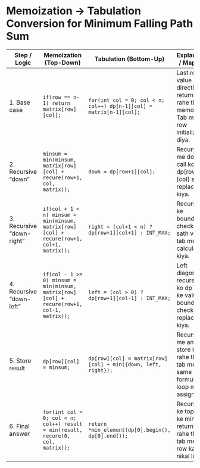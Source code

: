 # Memoization → Tabulation Conversion for Minimum Falling Path Sum

| Step / Logic          | Memoization (Top-Down)                                                                 | Tabulation (Bottom-Up)                                                    | Explanation / Mapping                                                                 |
|-----------------------|----------------------------------------------------------------------------------------|---------------------------------------------------------------------------|--------------------------------------------------------------------------------------|
| 1. Base case          | `if(row == n-1) return matrix[row][col];`                                             | `for(int col = 0; col < n; col++) dp[n-1][col] = matrix[n-1][col];`     | Last row ka value directly return kar rahe the memo me. Tab me last row initialize kar diya. |
| 2. Recursive “down”   | `minsum = min(minsum, matrix[row][col] + recure(row+1, col, matrix));`               | `down = dp[row+1][col];`                                                 | Recursion me down call ko dp[row+1][col] se replace kiya.                            |
| 3. Recursive “down-right” | `if(col + 1 < n) minsum = min(minsum, matrix[row][col] + recure(row+1, col+1, matrix));` | `right = (col+1 < n) ? dp[row+1][col+1] : INT_MAX;`                      | Recursion ke boundary check ke sath value tab me calculate kiya.                     |
| 4. Recursive “down-left”  | `if(col - 1 >= 0) minsum = min(minsum, matrix[row][col] + recure(row+1, col-1, matrix));` | `left = (col > 0) ? dp[row+1][col-1] : INT_MAX;`                          | Left diagonal recursion ko dp array ke value aur boundary check se replace kiya.     |
| 5. Store result       | `dp[row][col] = minsum;`                                                              | `dp[row][col] = matrix[row][col] + min({down, left, right});`            | Recursion me answer store kar rahe the, tab me same formula loop me assign kiya.     |
| 6. Final answer       | `for(int col = 0; col < n; col++) result = min(result, recure(0, col, matrix));`     | `return *min_element(dp[0].begin(), dp[0].end());`                        | Recursion ke top row ke min ko return kar rahe the; tab me top row ka min nikal liya. |
